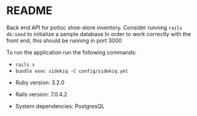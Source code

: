 # README

Back end API for potloc shoe-store inventory.
Consider running `rails db:seed` to initialize a sample database
In order to work correctly with the front end, this should be running in port 3000

To run the application run the following commands:
- `rails s`
- `bundle exec sidekiq -C config/sidekiq.yml`

* Ruby version: 3.2.0

* Rails version: 7.0.4.2

* System dependencies: PostgresQL
